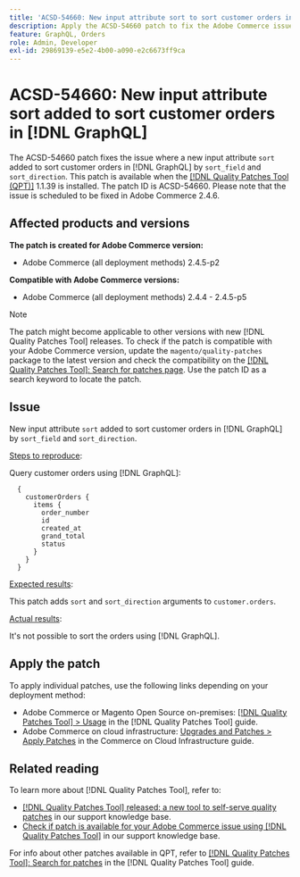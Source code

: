 ```yaml
---
title: 'ACSD-54660: New input attribute sort to sort customer orders in [!DNL GraphQL]'
description: Apply the ACSD-54660 patch to fix the Adobe Commerce issue where a new input attribute `sort` added to sort customer orders in [!DNL GraphQL] by `sort_field` and `sort_direction`.
feature: GraphQL, Orders
role: Admin, Developer
exl-id: 29869139-e5e2-4b00-a090-e2c6673ff9ca
---
```

# ACSD-54660:  New input attribute sort added to sort customer orders in [!DNL GraphQL]

The ACSD-54660 patch fixes the issue where a new input attribute `sort` added to sort customer orders in [!DNL GraphQL] by `sort_field` and `sort_direction`. This patch is available when the [[!DNL Quality Patches Tool (QPT)]](/help/announcements/adobe-commerce-announcements/magento-quality-patches-released-new-tool-to-self-serve-quality-patches.md) 1.1.39 is installed. The patch ID is ACSD-54660. Please note that the issue is scheduled to be fixed in Adobe Commerce 2.4.6.

## Affected products and versions

**The patch is created for Adobe Commerce version:**

* Adobe Commerce (all deployment methods) 2.4.5-p2

**Compatible with Adobe Commerce versions:**

* Adobe Commerce (all deployment methods) 2.4.4 - 2.4.5-p5

>[!NOTE]
>
>The patch might become applicable to other versions with new [!DNL Quality Patches Tool] releases. To check if the patch is compatible with your Adobe Commerce version, update the `magento/quality-patches` package to the latest version and check the compatibility on the [[!DNL Quality Patches Tool]: Search for patches page](https://experienceleague.adobe.com/tools/commerce-quality-patches/index.html). Use the patch ID as a search keyword to locate the patch.

## Issue

New input attribute `sort` added to sort customer orders in [!DNL GraphQL] by `sort_field` and `sort_direction`.

<u>Steps to reproduce</u>:

Query customer orders using [!DNL GraphQL]:

```
  {
    customerOrders {
      items {
        order_number
        id
        created_at
        grand_total
        status
      }
    }
  }
```

<u>Expected results</u>:

This patch adds `sort` and `sort_direction` arguments to `customer.orders`.

<u>Actual results</u>:

It's not possible to sort the orders using [!DNL GraphQL].

## Apply the patch

To apply individual patches, use the following links depending on your deployment method:

* Adobe Commerce or Magento Open Source on-premises: [[!DNL Quality Patches Tool] > Usage](https://experienceleague.adobe.com/docs/commerce-operations/tools/quality-patches-tool/usage.html) in the [!DNL Quality Patches Tool] guide.
* Adobe Commerce on cloud infrastructure: [Upgrades and Patches > Apply Patches](https://experienceleague.adobe.com/docs/commerce-cloud-service/user-guide/develop/upgrade/apply-patches.html) in the Commerce on Cloud Infrastructure guide.

## Related reading

To learn more about [!DNL Quality Patches Tool], refer to:

* [[!DNL Quality Patches Tool] released: a new tool to self-serve quality patches](/help/announcements/adobe-commerce-announcements/magento-quality-patches-released-new-tool-to-self-serve-quality-patches.md) in our support knowledge base.
* [Check if patch is available for your Adobe Commerce issue using [!DNL Quality Patches Tool]](/help/support-tools/patches-available-in-qpt-tool/check-patch-for-magento-issue-with-magento-quality-patches.md) in our support knowledge base.

For info about other patches available in QPT, refer to [[!DNL Quality Patches Tool]: Search for patches](https://experienceleague.adobe.com/tools/commerce-quality-patches/index.html) in the [!DNL Quality Patches Tool] guide.
